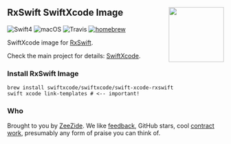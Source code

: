 <h2>RxSwift SwiftXcode Image
  <img src="http://zeezide.com/img/SwiftXcodePkgIcon.svg"
       align="right" width="128" height="128" />
</h2>

![Swift4](https://img.shields.io/badge/swift-4-blue.svg)
![macOS](https://img.shields.io/badge/os-macOS-green.svg?style=flat)
![Travis](https://travis-ci.org/SwiftXcode/SwiftServerAPI_XcodeImage.svg?branch=master)
[![homebrew](https://img.shields.io/homebrew/v/cake.svg)](https://github.com/SwiftXcode/homebrew-swiftxcode)

SwiftXcode image for [RxSwift](https://github.com/ReactiveX/RxSwift).

Check the main project for details: [SwiftXcode](https://SwiftXcode.github.io).

### Install RxSwift Image

```shell
brew install swiftxcode/swiftxcode/swift-xcode-rxswift
swift xcode link-templates # <-- important!
```

### Who

Brought to you by
[ZeeZide](http://zeezide.de).
We like
[feedback](https://twitter.com/ar_institute),
GitHub stars,
cool [contract work](http://zeezide.com/en/services/services.html),
presumably any form of praise you can think of.
